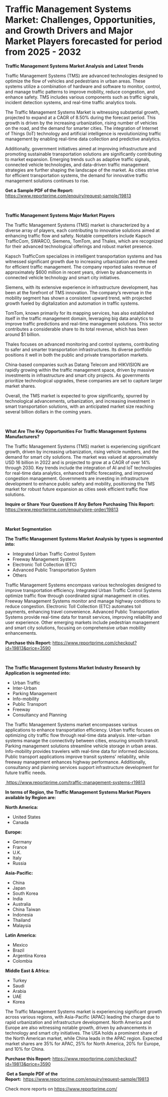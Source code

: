 <p><h1>Traffic Management Systems Market: Challenges, Opportunities, and Growth Drivers and Major Market Players forecasted for period from 2025 - 2032</h1></p><p><strong>Traffic Management Systems Market Analysis and Latest Trends</strong></p>
<p><p>Traffic Management Systems (TMS) are advanced technologies designed to optimize the flow of vehicles and pedestrians in urban areas. These systems utilize a combination of hardware and software to monitor, control, and manage traffic patterns to improve mobility, reduce congestion, and enhance safety. TMS includes various components such as traffic signals, incident detection systems, and real-time traffic analytics tools.</p><p>The Traffic Management Systems Market is witnessing substantial growth, projected to expand at a CAGR of 8.50% during the forecast period. This growth is driven by the increasing urbanization, rising number of vehicles on the road, and the demand for smarter cities. The integration of Internet of Things (IoT) technology and artificial intelligence is revolutionizing traffic management by enabling real-time data collection and predictive analytics.</p><p>Additionally, government initiatives aimed at improving infrastructure and promoting sustainable transportation solutions are significantly contributing to market expansion. Emerging trends such as adaptive traffic signals, connected vehicle technologies, and data-driven traffic management strategies are further shaping the landscape of the market. As cities strive for efficient transportation systems, the demand for innovative traffic management solutions continues to rise.</p></p>
<p><strong>Get a Sample PDF of the Report:&nbsp;</strong> <a href="https://www.reportprime.com/enquiry/request-sample/19813?utm_campaign=3013&utm_medium=2&utm_source=Github&utm_content=ia&utm_term=20032025&utm_id=traffic-management-systems">https://www.reportprime.com/enquiry/request-sample/19813</a></p>
<p>&nbsp;</p>
<p><strong>Traffic Management Systems Major Market Players</strong></p>
<p><p>The Traffic Management Systems (TMS) market is characterized by a diverse array of players, each contributing to innovative solutions aimed at enhancing traffic flow and safety. Notable competitors include Kapsch TrafficCom, SWARCO, Siemens, TomTom, and Thales, which are recognized for their advanced technological offerings and robust market presence.</p><p>Kapsch TrafficCom specializes in intelligent transportation systems and has witnessed significant growth due to increasing urbanization and the need for efficient traffic management. The company reported sales revenue of approximately $600 million in recent years, driven by advancements in connected vehicle technology and smart city initiatives.</p><p>Siemens, with its extensive experience in infrastructure development, has been at the forefront of TMS innovation. The company’s revenue in the mobility segment has shown a consistent upward trend, with projected growth fueled by digitalization and automation in traffic systems.</p><p>TomTom, known primarily for its mapping services, has also established itself in the traffic management domain, leveraging big data analytics to improve traffic predictions and real-time management solutions. This sector contributes a considerable share to its total revenue, which has been around $1 billion.</p><p>Thales focuses on advanced monitoring and control systems, contributing to safer and smarter transportation infrastructures. Its diverse portfolio positions it well in both the public and private transportation markets.</p><p>China-based companies such as Datang Telecom and HIKVISION are rapidly growing within the traffic management space, driven by massive investments in infrastructure and smart city projects. As governments prioritize technological upgrades, these companies are set to capture larger market shares.</p><p>Overall, the TMS market is expected to grow significantly, spurred by technological advancements, urbanization, and increasing investment in smart transportation solutions, with an anticipated market size reaching several billion dollars in the coming years.</p></p>
<p>&nbsp;</p>
<p><strong>What Are The Key Opportunities For Traffic Management Systems Manufacturers?</strong></p>
<p><p>The Traffic Management Systems (TMS) market is experiencing significant growth, driven by increasing urbanization, rising vehicle numbers, and the demand for smart city solutions. The market was valued at approximately USD 16 billion in 2022 and is projected to grow at a CAGR of over 14% through 2030. Key trends include the integration of AI and IoT technologies for real-time data analytics, enhanced traffic forecasting, and improved congestion management. Governments are investing in infrastructure development to enhance public safety and mobility, positioning the TMS market for robust future expansion as cities seek efficient traffic flow solutions.</p></p>
<p><strong>Inquire or Share Your Questions If Any Before Purchasing This Report:</strong> <a href="https://www.reportprime.com/enquiry/pre-order/19813?utm_campaign=3013&utm_medium=2&utm_source=Github&utm_content=ia&utm_term=20032025&utm_id=traffic-management-systems">https://www.reportprime.com/enquiry/pre-order/19813</a></p>
<p>&nbsp;</p>
<p><strong>Market Segmentation</strong></p>
<p><strong>The Traffic Management Systems Market Analysis by types is segmented into:</strong></p>
<p><ul><li>Integrated Urban Traffic Control System</li><li>Freeway Management System</li><li>Electronic Toll Collection (ETC)</li><li>Advanced Public Transportation System</li><li>Others</li></ul></p>
<p><p>Traffic Management Systems encompass various technologies designed to improve transportation efficiency. Integrated Urban Traffic Control Systems optimize traffic flow through coordinated signal management in cities. Freeway Management Systems monitor and manage highway conditions to reduce congestion. Electronic Toll Collection (ETC) automates toll payments, enhancing travel convenience. Advanced Public Transportation Systems provide real-time data for transit services, improving reliability and user experience. Other emerging markets include pedestrian management and smart city solutions, focusing on comprehensive urban mobility enhancements.</p></p>
<p><strong>Purchase this Report:&nbsp;</strong><a href="https://www.reportprime.com/checkout?id=19813&price=3590&utm_campaign=3013&utm_medium=2&utm_source=Github&utm_content=ia&utm_term=20032025&utm_id=traffic-management-systems">https://www.reportprime.com/checkout?id=19813&price=3590</a></p>
<p>&nbsp;</p>
<p><strong>The Traffic Management Systems Market Industry Research by Application is segmented into:</strong></p>
<p><ul><li>Urban Traffic</li><li>Inter-Urban</li><li>Parking Management</li><li>Info-mobility</li><li>Public Transport</li><li>Freeway</li><li>Consultancy and Planning</li></ul></p>
<p><p>The Traffic Management Systems market encompasses various applications to enhance transportation efficiency. Urban traffic focuses on optimizing city traffic flow through real-time data analysis. Inter-urban systems manage the connectivity between cities, ensuring smooth transit. Parking management solutions streamline vehicle storage in urban areas. Info-mobility provides travelers with real-time data for informed decisions. Public transport applications improve transit systems' reliability, while freeway management enhances highway performance. Additionally, consultancy and planning services support infrastructure development for future traffic needs.</p></p>
<p><a href="https://www.reportprime.com/traffic-management-systems-r19813?utm_campaign=3013&utm_medium=2&utm_source=Github&utm_content=ia&utm_term=20032025&utm_id=traffic-management-systems">&nbsp;https://www.reportprime.com/traffic-management-systems-r19813</a></p>
<p><strong>In terms of Region, the Traffic Management Systems Market Players available by Region are:</strong></p>
<p>
    <p> <strong> North America: </strong>
        <ul>
            <li>United States</li>
            <li>Canada</li>
        </ul>
        </p> 
    <p> <strong> Europe: </strong>
        <ul>
            <li>Germany</li>
            <li>France</li>
            <li>U.K.</li>
            <li>Italy</li>
            <li>Russia</li>
        </ul>
        </p> 
    <p> <strong> Asia-Pacific: </strong>
        <ul>
            <li>China</li>
            <li>Japan</li>
            <li>South Korea</li>
            <li>India</li>
            <li>Australia</li>
            <li>China Taiwan</li>
            <li>Indonesia</li>
            <li>Thailand</li>
            <li>Malaysia</li>
        </ul>
        </p> 
    <p> <strong> Latin America: </strong>
        <ul>
            <li>Mexico</li>
            <li>Brazil</li>
            <li>Argentina Korea</li>
            <li>Colombia</li>
        </ul>
        </p> 
    <p> <strong> Middle East & Africa: </strong>
        <ul>
            <li>Turkey</li>
            <li>Saudi</li>
            <li>Arabia</li>
            <li>UAE</li>
            <li>Korea</li>
        </ul>
    </p>
    </p>
<p><p>The Traffic Management Systems market is experiencing significant growth across various regions, with Asia-Pacific (APAC) leading the charge due to rapid urbanization and infrastructure development. North America and Europe are also witnessing notable growth, driven by advancements in technology and smart city initiatives. The USA holds a prominent share of the North American market, while China leads in the APAC region. Expected market shares are 35% for APAC, 25% for North America, 20% for Europe, and 10% for China.</p></p>
<p><strong>Purchase this Report: </strong><a href="https://www.reportprime.com/checkout?id=19813&price=3590&utm_campaign=3013&utm_medium=2&utm_source=Github&utm_content=ia&utm_term=20032025&utm_id=traffic-management-systems">https://www.reportprime.com/checkout?id=19813&price=3590</a></p>
<p>&nbsp;<strong>Get a Sample PDF of the Report:&nbsp;&nbsp;</strong><a href="https://www.reportprime.com/enquiry/request-sample/19813?utm_campaign=3013&utm_medium=2&utm_source=Github&utm_content=ia&utm_term=20032025&utm_id=traffic-management-systems">https://www.reportprime.com/enquiry/request-sample/19813</a></p>
<p><strong></strong></p>
<p>Check more reports on <a href="https://www.reportprime.com/?utm_campaign=3013&utm_medium=2&utm_source=Github&utm_content=ia&utm_term=20032025&utm_id=traffic-management-systems">https://www.reportprime.com/</a></p>